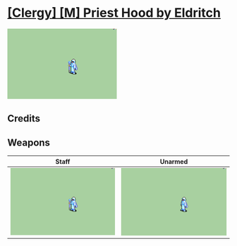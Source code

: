 # [\[Clergy\] \[M\] Priest Hood by Eldritch](./)

<img src="./7.%20Staff/Staff_000.png" alt="[Clergy] [M] Priest Hood by Eldritch standing" />

## Credits



## Weapons


|Staff |Unarmed |
|  :---: | :---: |
| <img alt="Staff animation" src="./7.%20Staff/Staff.gif" /> | <img alt="Unarmed animation" src="./8.%20Unarmed/Unarmed.gif" /> |
